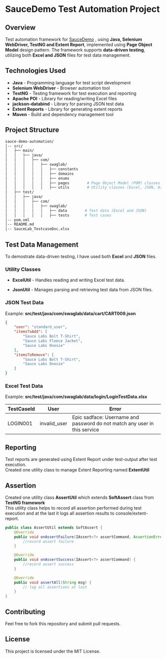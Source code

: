 # SauceDemo Test Automation Project

## Overview

Test automation framework for [SauceDemo](https://www.saucedemo.com/) , using **Java, Selenium WebDriver, TestNG and Extent Report**, implemented using **Page Object Model** design pattern. The framework supports **data-driven testing**, utilizing both **Excel and JSON** files for test data management.

## Technologies Used

- **Java** - Programming language for test script development
- **Selenium WebDriver** - Browser automation tool
- **TestNG** - Testing framework for test execution and reporting
- **Apache POI** - Library for reading/writing Excel files
- **jackson-databind** - Library for parsing JSON test data
- **Extent Reports** - Library for generating extent reports
- **Maven** - Build and dependency management tool

## Project Structure
```bash
sauce-demo-automation/
│-- src/
│   ├── main/
│   │   ├── java/
│   │   │   ├── com/
│   │   │   │   ├── swaglab/
│   │   │   │   │   ├── constants
│   │   │   │   │   ├── domains      
│   │   │   │   │   ├── enums
│   │   │   │   │   ├── pages        # Page Object Model (POM) classes
│   │   │   │   │   ├── utils        # Utility classes (Excel, JSON, Assert, Extent Report)
│   ├── test/
│   │   ├── java/
│   │   │   ├── com/
│   │   │   │   ├── swaglab/
│   │   │   │   │   ├── data        # Test data (Excel and JSON)
│   │   │   │   │   ├── tests       # Test cases   
│-- pom.xml
│-- README.md
│-- SauceLab_TestcaseDoc.xlsx
```

## Test Data Management

To demostrate data-driven testing, I have used both **Excel** and **JSON** files.

### Utility Classes

- **ExcelUtil** - Handles reading and writing Excel test data.

- **JsonUtil** - Manages parsing and retrieving test data from JSON files.

### JSON Test Data
Example: **src/test/java/com/swaglab/data/cart/CART009.json**
```JSON
{
    "user": "standard_user",
    "itemsToAdd": [
        "Sauce Labs Bolt T-Shirt",
        "Sauce Labs Fleece Jacket",
        "Sauce Labs Onesie"
    ],
    "itemsToRemove": [
        "Sauce Labs Bolt T-Shirt",
        "Sauce Labs Onesie"
    ]
}
```
### Excel Test Data
Example: **src/test/java/com/swaglab/data/login/LoginTestData.xlsx**

TestCaseId | User | Error
--- | --- | --- |
LOGIN001 | invalid_user | Epic sadface: Username and password do not match any user in this service

## Reporting
Test reports are generated using Extent Report under test-output after test execution. \
Created one utility class to manage Extent Reporting named **ExtentUtil**

## Assertion
Created one utility class **AssertUtil** which extends **SoftAssert** class from **TestNG framework** \
This utility class helps to record all assertion performed during test execution and at the last it logs all assertion results to console/extent-report.
```java
public class AssertUtil extends SoftAssert {
    @Override
    public void onAssertFailure(IAssert<?> assertCommand, AssertionError ex) {
        //record assert failure
    }

    @Override
	public void onAssertSuccess(IAssert<?> assertCommand) {
        //record assert success
    }

    @Override
    public void assertAll(String msg) {
        // log all assertions at last
    }
}
```

## Contributing

Feel free to fork this repository and submit pull requests.

## License

This project is licensed under the MIT License.
